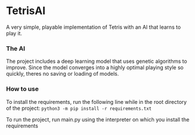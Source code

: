 # TetrisAI

A very simple, playable implementation of Tetris with an AI that learns to play it.

### The AI
The project includes a deep learning model that uses genetic algorithms to improve.
Since the model converges into a highly optimal playing style so quickly, theres no saving or loading of models.

### How to use
To install the requirements, run the following line while in the root directory of the project:
 `python3 -m pip install -r requirements.txt`

To run the project, run main.py using the interpreter on which you install the requirements
